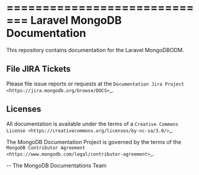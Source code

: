 =============================
Laravel MongoDB Documentation
=============================

This repository contains documentation for the Laravel MongoDBODM.

File JIRA Tickets
-----------------

Please file issue reports or requests at the `Documentation Jira Project
<https://jira.mongodb.org/browse/DOCS>`_.

Licenses
--------

All documentation is available under the terms of a `Creative Commons
License <https://creativecommons.org/licenses/by-nc-sa/3.0/>`_.

The MongoDB Documentation Project is governed by the terms of the
`MongoDB Contributor Agreement
<https://www.mongodb.com/legal/contributor-agreement>`_.

-- The MongoDB Documentations Team
